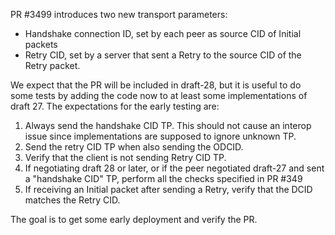 PR #3499 introduces two new transport parameters:

* Handshake connection ID, set by each peer as source CID of Initial packets
* Retry CID, set by a server that sent a Retry to the source CID of the Retry packet.

We expect that the PR will be included in draft-28, but it is useful to do some tests by adding the code now to at least some implementations of draft 27. The expectations for the early testing are:

1. Always send the handshake CID TP. This should not cause an interop issue since implementations are supposed to ignore unknown TP.
2. Send the retry CID TP when also sending the ODCID.
3. Verify that the client is not sending Retry CID TP.
4. If negotiating draft 28 or later, or if the peer negotiated draft-27 and sent a "handshake CID" TP, perform all the checks specified in PR #349
5. If receiving an Initial packet after sending a Retry, verify that the DCID matches the Retry CID.

The goal is to get some early deployment and verify the PR.
